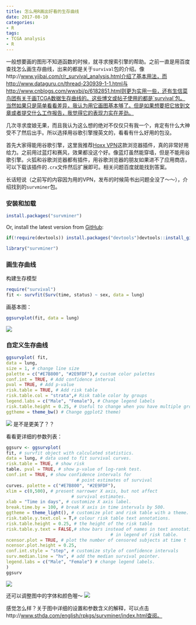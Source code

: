 ```yaml
---
title: 怎么用R画出好看的生存曲线
date: 2017-08-10
categories: 
- R
tags: 
- TCGA analysis
- R
---
```


一般想要画的图形不知道函数的时候，就寻求搜索引擎的帮助。之前一直是用百度查找怎么画生存曲线，出来的都是关于`survival`包的介绍。像http://www.yiibai.com/r/r_survival_analysis.html介绍了基本用法，而http://www.dataguru.cn/thread-230939-1-1.html与http://www.cnblogs.com/wwxbi/p/6182851.html则更为实用一些，还有生信菜鸟团有关于画TCGA数据生存曲线的。这些博文或帖子使用的都是`survival`包。当然如果只是简单看看差异，我认为用它画图基本够了。但是如果想要把它放到文章或者提交什么工作报告，我觉得它的表现力实在差劲。

几次寻求度娘无果，而且我认为这么想的绝对不仅仅只有我一个，肯定有什么大神受不了然后出手。所以选择用谷歌引擎搜英文的，看看有什么好用的包没。

首先大家得能用谷歌引擎，这里我推荐[Hoxx VPN](https://addons.mozilla.org/zh-CN/firefox/addon/hoxx-vpn-proxy/?src=cb-dl-hotness)这款浏览器插件，真的非常好用给力。之前用过蓝灯和赛风，效果都没这个好。像蓝灯虽然能穿墙，但是不能用谷歌引擎。火狐和谷歌浏览器都有插件，用谷歌浏览器的朋友如果进不了应用商店，可以下载该插件的`.crx`文件然后扩展即可。相关问题百度就能找到答案。

长话短说（之前写的内容因为用的VPN，发布的时候简书出问题全没了～～），介绍找到的`survminer`包。

### 安装和加载
```R
install.packages("survminer")
```

Or, install the latest version from [GitHub](https://github.com/kassambara/survminer):
```R
if(!require(devtools)) install.packages("devtools")devtools::install_github("kassambara/survminer", build_vignettes = FALSE)
```

```R
library("survminer")
```

### 画生存曲线
构建生存模型
```R
require("survival")
fit <- survfit(Surv(time, status) ~ sex, data = lung)
```

画基本图：
```R
ggsurvplot(fit, data = lung)
```

![](http://upload-images.jianshu.io/upload_images/3884693-4b8aea8cded6664c.png?imageMogr2/auto-orient/strip%7CimageView2/2/w/1240)

### 自定义生存曲线
```R
ggsurvplot( fit, 
data = lung, 
size = 1, # change line size 
palette = c("#E7B800", "#2E9FDF"),# custom color palettes 
conf.int = TRUE, # Add confidence interval 
pval = TRUE, # Add p-value 
risk.table = TRUE, # Add risk table 
risk.table.col = "strata",# Risk table color by groups 
legend.labs = c("Male", "Female"), # Change legend labels
risk.table.height = 0.25, # Useful to change when you have multiple groups 
ggtheme = theme_bw() # Change ggplot2 theme)
```

![](http://upload-images.jianshu.io/upload_images/3884693-f779b3dfe9636146.png?imageMogr2/auto-orient/strip%7CimageView2/2/w/1240)
是不是更美了？？

看看更详细的参数列表：
```R
ggsurv <- ggsurvplot( 
fit, # survfit object with calculated statistics. 
data = lung, # data used to fit survival curves. 
risk.table = TRUE, # show risk 
table. pval = TRUE, # show p-value of log-rank test. 
conf.int = TRUE, # show confidence intervals for  
                           # point estimates of survival 
curves. palette = c("#E7B800", "#2E9FDF"), 
xlim = c(0,500), # present narrower X axis, but not affect
                         # survival estimates. 
xlab = "Time in days", # customize X axis label. 
break.time.by = 100, # break X axis in time intervals by 500. 
ggtheme = theme_light(), # customize plot and risk table with a theme. 
risk.table.y.text.col = T,# colour risk table text annotations. 
risk.table.height = 0.25, # the height of the risk table 
risk.table.y.text = FALSE,# show bars instead of names in text annotations 
                                        # in legend of risk table. 
ncensor.plot = TRUE, # plot the number of censored subjects at time t 
ncensor.plot.height = 0.25, 
conf.int.style = "step", # customize style of confidence intervals 
surv.median.line = "hv", # add the median survival pointer. 
legend.labs = c("Male", "Female") # change legend labels. 
)
ggsurv
```
![](http://upload-images.jianshu.io/upload_images/3884693-ee9a198649792895.png?imageMogr2/auto-orient/strip%7CimageView2/2/w/1240)

还可以调整图中的字体和颜色喔～ 
![](http://upload-images.jianshu.io/upload_images/3884693-75a61111d4798f21.png?imageMogr2/auto-orient/strip%7CimageView2/2/w/1240)

感觉怎么样？关于图中详细的设置和参数含义的解释，可以点击http://www.sthda.com/english/rpkgs/survminer/index.html查阅。

